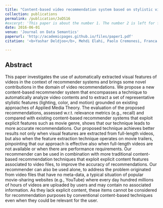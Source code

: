 ```yaml
---
title: "Content-based video recommendation system based on stylistic visual features"
collection: publications
permalink: /publication/JoDS16
#excerpt: 'This paper is about the number 1. The number 2 is left for future work.'
date: 2016-06-01
venue: 'Journal on Data Semantics'
paperurl: 'http://academicpages.github.io/files/paper1.pdf'
citation: '<b>Yashar Deldjoo</b>, Mehdi Elahi, Paolo Cremonesi, Franca Garzotto, Pietro Piazzolla, Massimo Quadrana. <i> Journal on Data Semantics. </i> <b>JoDS 2016</b>.'

---
```

## Abstract

This paper investigates the use of automatically extracted visual features of videos in the context of recommender systems and brings some novel contributions in the domain of video recommendations. We propose a new content-based recommender system that encompasses a technique to automatically analyze video contents and to extract a set of representative stylistic features (lighting, color, and motion) grounded on existing approaches of Applied Media Theory. The evaluation of the proposed recommendations, assessed w.r.t. relevance metrics (e.g., recall) and compared with existing content-based recommender systems that exploit explicit features such as movie genre, shows that our technique leads to more accurate recommendations. Our proposed technique achieves better results not only when visual features are extracted from full-length videos, but also when the feature extraction technique operates on movie trailers, pinpointing that our approach is effective also when full-length videos are not available or when there are performance requirements. Our recommender can be used in combination with more traditional content-based recommendation techniques that exploit explicit content features associated to video files, to improve the accuracy of recommendations. Our recommender can also be used alone, to address the problem originated from video files that have no meta-data, a typical situation of popular movie-sharing websites (e.g., YouTube) where every day hundred millions of hours of videos are uploaded by users and may contain no associated information. As they lack explicit content, these items cannot be considered for recommendation purposes by conventional content-based techniques even when they could be relevant for the user.
